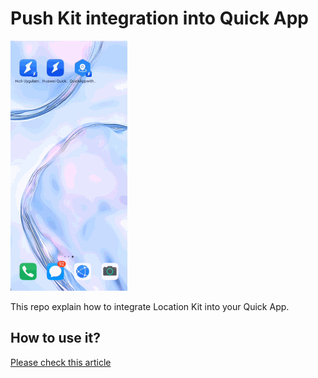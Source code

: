 # Push Kit integration into Quick App
![work](work.gif)

This repo explain how to integrate Location Kit into your Quick App.

## How to use it?
[Please check this article](https://medium.com/huawei-developers/quick-app-with-push-51468442260a)